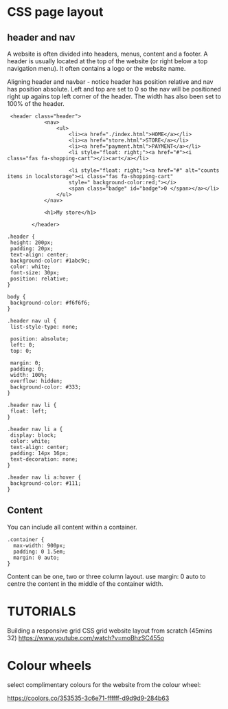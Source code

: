 CSS page layout
===============

header and nav
---------------

A website is often divided into headers, menus, content and a footer. A header is usually located at the top of the website (or right below a top navigation menu). It often contains a logo or the website name.

Aligning header and navbar - notice header has position relative and nav has position absolute. Left and top are set to 0 so the nav will be positioned right up
agains top left corner of the header.  The width has also been set to 100% of the header.

```
 <header class="header">
            <nav>
                <ul>
                    <li><a href="./index.html">HOME</a></li>
                    <li><a href="store.html">STORE</a></li>
                    <li><a href="payment.html">PAYMENT</a></li>
                    <li style="float: right;"><a href="#"><i class="fas fa-shopping-cart"></i>cart</a></li>

                    <li style="float: right;"><a href="#" alt="counts items in localstorage"><i class="fas fa-shopping-cart" 
                    style=" background-color:red;"></i>
                    <span class="badge" id="badge">0 </span></a></li>
                </ul>
            </nav>

            <h1>My store</h1>
           
        </header>
 ```
 
 ```
 .header {
  height: 200px;
  padding: 20px;
  text-align: center;
  background-color: #1abc9c;
  color: white;
  font-size: 30px;
  position: relative;
}

body {
  background-color: #f6f6f6;
 }

.header nav ul {
  list-style-type: none;

  position: absolute;
  left: 0;
  top: 0;

  margin: 0;
  padding: 0;
  width: 100%;
  overflow: hidden;
  background-color: #333;
}

.header nav li {
  float: left;
}

.header nav li a {
  display: block;
  color: white;
  text-align: center;
  padding: 14px 16px;
  text-decoration: none;
}

.header nav li a:hover {
  background-color: #111;
}

```
Content
--------
You can include all content within a container.

```
.container {
  max-width: 900px;
  padding: 0 1.5em;
  margin: 0 auto;
}
```
Content can be one, two or three column layout. use margin: 0 auto to centre the content in the middle of the container width.

TUTORIALS
==========

Building a responsive grid CSS grid website layout from scratch (45mins 32)
https://www.youtube.com/watch?v=moBhzSC455o

Colour wheels
===============
select complimentary colours for the website from the colour wheel:

https://coolors.co/353535-3c6e71-ffffff-d9d9d9-284b63
